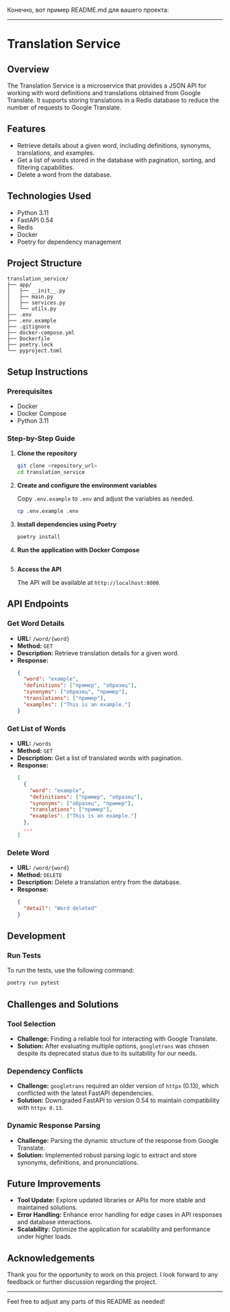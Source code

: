 Конечно, вот пример README.md для вашего проекта:

---

# Translation Service

## Overview

The Translation Service is a microservice that provides a JSON API for working with word definitions and translations obtained from Google Translate. It supports storing translations in a Redis database to reduce the number of requests to Google Translate.

## Features

- Retrieve details about a given word, including definitions, synonyms, translations, and examples.
- Get a list of words stored in the database with pagination, sorting, and filtering capabilities.
- Delete a word from the database.

## Technologies Used

- Python 3.11
- FastAPI 0.54
- Redis
- Docker
- Poetry for dependency management

## Project Structure

```
translation_service/
├── app/
│   ├── __init__.py
│   ├── main.py
│   ├── services.py
│   └── utils.py
├── .env
├── .env.example
├── .gitignore
├── docker-compose.yml
├── Dockerfile
├── poetry.lock
└── pyproject.toml
```

## Setup Instructions

### Prerequisites

- Docker
- Docker Compose
- Python 3.11

### Step-by-Step Guide

1. **Clone the repository**

   ```sh
   git clone <repository_url>
   cd translation_service
   ```

2. **Create and configure the environment variables**

   Copy `.env.example` to `.env` and adjust the variables as needed.

   ```sh
   cp .env.example .env
   ```

3. **Install dependencies using Poetry**

   ```sh
   poetry install
   ```

4. **Run the application with Docker Compose**

   ```uvicorn app.main:app
   ```

5. **Access the API**

   The API will be available at `http://localhost:8000`.

## API Endpoints

### Get Word Details

- **URL:** `/word/{word}`
- **Method:** `GET`
- **Description:** Retrieve translation details for a given word.
- **Response:**
  ```json
  {
    "word": "example",
    "definitions": ["пример", "образец"],
    "synonyms": ["образец", "пример"],
    "translations": ["пример"],
    "examples": ["This is an example."]
  }
  ```

### Get List of Words

- **URL:** `/words`
- **Method:** `GET`
- **Description:** Get a list of translated words with pagination.
- **Response:**
  ```json
  [
    {
      "word": "example",
      "definitions": ["пример", "образец"],
      "synonyms": ["образец", "пример"],
      "translations": ["пример"],
      "examples": ["This is an example."]
    },
    ...
  ]
  ```

### Delete Word

- **URL:** `/word/{word}`
- **Method:** `DELETE`
- **Description:** Delete a translation entry from the database.
- **Response:**
  ```json
  {
    "detail": "Word deleted"
  }
  ```

## Development

### Run Tests

To run the tests, use the following command:

```sh
poetry run pytest
```

## Challenges and Solutions

### Tool Selection

- **Challenge:** Finding a reliable tool for interacting with Google Translate.
- **Solution:** After evaluating multiple options, `googletrans` was chosen despite its deprecated status due to its suitability for our needs.

### Dependency Conflicts

- **Challenge:** `googletrans` required an older version of `httpx` (0.13), which conflicted with the latest FastAPI dependencies.
- **Solution:** Downgraded FastAPI to version 0.54 to maintain compatibility with `httpx 0.13`.

### Dynamic Response Parsing

- **Challenge:** Parsing the dynamic structure of the response from Google Translate.
- **Solution:** Implemented robust parsing logic to extract and store synonyms, definitions, and pronunciations.

## Future Improvements

- **Tool Update:** Explore updated libraries or APIs for more stable and maintained solutions.
- **Error Handling:** Enhance error handling for edge cases in API responses and database interactions.
- **Scalability:** Optimize the application for scalability and performance under higher loads.

## Acknowledgements

Thank you for the opportunity to work on this project. I look forward to any feedback or further discussion regarding the project.

---

Feel free to adjust any parts of this README as needed!
